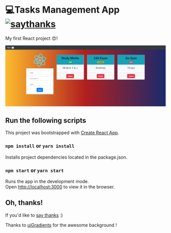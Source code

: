 # 💻Tasks Management App [![saythanks](https://img.shields.io/badge/say-thanks-ff69b4.svg)](https://saythanks.io/to/JoacoViera)

My first React project 😍!

![alt tag](img/example.png)

## Run the following scripts

This project was bootstrapped with [Create React App](https://github.com/facebook/create-react-app).

### `npm install` or `yarn install`

Installs project dependencies located in the package.json.

### `npm start` or `yarn start`

Runs the app in the development mode.<br />
Open [http://localhost:3000](http://localhost:3000) to view it in the browser.

## Oh, thanks!
If you'd like to [say thanks](https://saythanks.io/to/JoacoViera) :) 

Thanks to [uiGradients](https://uigradients.com) for the awesome background !